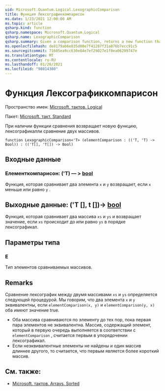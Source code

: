 ```yaml
---
uid: Microsoft.Quantum.Logical.LexographicComparison
title: Функция Лексографиккомпарисон
ms.date: 1/23/2021 12:00:00 AM
ms.topic: article
qsharp.kind: function
qsharp.namespace: Microsoft.Quantum.Logical
qsharp.name: LexographicComparison
qsharp.summary: Given a comparison function, returns a new function that lexographically compares two arrays.
ms.openlocfilehash: de8179ab6e835d08e7f41287f31a876b7ecc91c5
ms.sourcegitcommit: 71605ea9cc630e84e7ef29027e1f0ea06299747e
ms.translationtype: MT
ms.contentlocale: ru-RU
ms.lasthandoff: 01/26/2021
ms.locfileid: "98814380"
---
```

# <a name="lexographiccomparison-function"></a>Функция Лексографиккомпарисон

Пространство имен: [Microsoft. тактов. Logical](xref:Microsoft.Quantum.Logical)

Пакет: [Microsoft. такт. Standard](https://nuget.org/packages/Microsoft.Quantum.Standard)


При наличии функции сравнения возвращает новую функцию, лексографикалли сравнение двух массивов.

```qsharp
function LexographicComparison<'T> (elementComparison : (('T, 'T) -> Bool)) : (('T[], 'T[]) -> Bool)
```


## <a name="input"></a>Входные данные

### <a name="elementcomparison--tt---bool"></a>Елементкомпарисон: ('T) — > [bool](xref:microsoft.quantum.lang-ref.bool)

Функция, которая сравнивает два элемента `x` и `y` возвращает, если `x` меньше или равно `y` .



## <a name="output--tt---bool"></a>Выходные данные: ('T [], t [])-> [bool](xref:microsoft.quantum.lang-ref.bool)

Функция, которая сравнивает два массива `xs` и `ys` и возвращает значение, если `xs` происходит до или равно `ys` в порядке лексографикал.

## <a name="type-parameters"></a>Параметры типа

### <a name="t"></a>Е

Тип элементов сравниваемых массивов.

## <a name="remarks"></a>Remarks

Сравнение лексографик между двумя массивами `xs` и `ys` определяется следующей процедурой. Мы говорим, что два элемента `x` и `y` эквивалентны, если `elementComparison(x, y)` и `elementComparison(y, x)` оба имеют значение true.

- Оба массива сравниваются по элементу до тех пор, пока первая пара элементов не эквивалентна. Массив, содержащий элемент, который в первую очередь выполняется в соответствии с `elementComparison` , считается первым в упорядочении лексографикал.
- Если неэквивалентные элементы не найдены и один массив длиннее другого, то считается, что первым является более короткий массив.

## <a name="see-also"></a>См. также:

- [Microsoft. тактов. Arrays. Sorted](xref:Microsoft.Quantum.Arrays.Sorted)